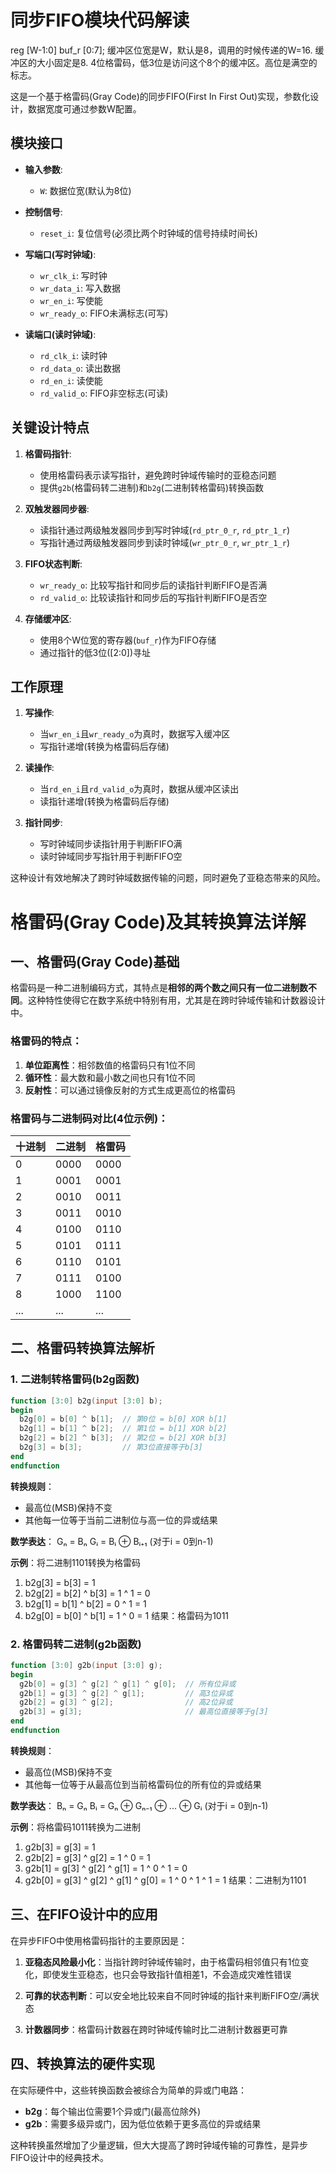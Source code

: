 # 同步FIFO模块代码解读
reg [W-1:0] buf_r [0:7];
缓冲区位宽是W，默认是8，调用的时候传递的W=16.
缓冲区的大小固定是8.
4位格雷码，低3位是访问这个8个的缓冲区。高位是满空的标志。

这是一个基于格雷码(Gray Code)的同步FIFO(First In First Out)实现，参数化设计，数据宽度可通过参数W配置。

## 模块接口

- **输入参数**:
  - `W`: 数据位宽(默认为8位)

- **控制信号**:
  - `reset_i`: 复位信号(必须比两个时钟域的信号持续时间长)
  
- **写端口(写时钟域)**:
  - `wr_clk_i`: 写时钟
  - `wr_data_i`: 写入数据
  - `wr_en_i`: 写使能
  - `wr_ready_o`: FIFO未满标志(可写)

- **读端口(读时钟域)**:
  - `rd_clk_i`: 读时钟
  - `rd_data_o`: 读出数据
  - `rd_en_i`: 读使能
  - `rd_valid_o`: FIFO非空标志(可读)

## 关键设计特点

1. **格雷码指针**:
   - 使用格雷码表示读写指针，避免跨时钟域传输时的亚稳态问题
   - 提供`g2b`(格雷码转二进制)和`b2g`(二进制转格雷码)转换函数

2. **双触发器同步器**:
   - 读指针通过两级触发器同步到写时钟域(`rd_ptr_0_r`, `rd_ptr_1_r`)
   - 写指针通过两级触发器同步到读时钟域(`wr_ptr_0_r`, `wr_ptr_1_r`)

3. **FIFO状态判断**:
   - `wr_ready_o`: 比较写指针和同步后的读指针判断FIFO是否满
   - `rd_valid_o`: 比较读指针和同步后的写指针判断FIFO是否空

4. **存储缓冲区**:
   - 使用8个W位宽的寄存器(`buf_r`)作为FIFO存储
   - 通过指针的低3位([2:0])寻址

## 工作原理

1. **写操作**:
   - 当`wr_en_i`且`wr_ready_o`为真时，数据写入缓冲区
   - 写指针递增(转换为格雷码后存储)

2. **读操作**:
   - 当`rd_en_i`且`rd_valid_o`为真时，数据从缓冲区读出
   - 读指针递增(转换为格雷码后存储)

3. **指针同步**:
   - 写时钟域同步读指针用于判断FIFO满
   - 读时钟域同步写指针用于判断FIFO空

这种设计有效地解决了跨时钟域数据传输的问题，同时避免了亚稳态带来的风险。



# 格雷码(Gray Code)及其转换算法详解

## 一、格雷码(Gray Code)基础

格雷码是一种二进制编码方式，其特点是**相邻的两个数之间只有一位二进制数不同**。这种特性使得它在数字系统中特别有用，尤其是在跨时钟域传输和计数器设计中。

### 格雷码的特点：
1. **单位距离性**：相邻数值的格雷码只有1位不同
2. **循环性**：最大数和最小数之间也只有1位不同
3. **反射性**：可以通过镜像反射的方式生成更高位的格雷码

### 格雷码与二进制码对比(4位示例)：

| 十进制 | 二进制 | 格雷码 |
|--------|--------|--------|
| 0      | 0000   | 0000   |
| 1      | 0001   | 0001   |
| 2      | 0010   | 0011   |
| 3      | 0011   | 0010   |
| 4      | 0100   | 0110   |
| 5      | 0101   | 0111   |
| 6      | 0110   | 0101   |
| 7      | 0111   | 0100   |
| 8      | 1000   | 1100   |
| ...    | ...    | ...    |

## 二、格雷码转换算法解析

### 1. 二进制转格雷码(b2g函数)

```verilog
function [3:0] b2g(input [3:0] b);
begin
  b2g[0] = b[0] ^ b[1];  // 第0位 = b[0] XOR b[1]
  b2g[1] = b[1] ^ b[2];  // 第1位 = b[1] XOR b[2]
  b2g[2] = b[2] ^ b[3];  // 第2位 = b[2] XOR b[3]
  b2g[3] = b[3];         // 第3位直接等于b[3]
end
endfunction
```

**转换规则**：
- 最高位(MSB)保持不变
- 其他每一位等于当前二进制位与高一位的异或结果

**数学表达**：
Gₙ = Bₙ
Gᵢ = Bᵢ ⊕ Bᵢ₊₁ (对于i = 0到n-1)

**示例**：将二进制1101转换为格雷码
1. b2g[3] = b[3] = 1
2. b2g[2] = b[2] ^ b[3] = 1 ^ 1 = 0
3. b2g[1] = b[1] ^ b[2] = 0 ^ 1 = 1
4. b2g[0] = b[0] ^ b[1] = 1 ^ 0 = 1
结果：格雷码为1011

### 2. 格雷码转二进制(g2b函数)

```verilog
function [3:0] g2b(input [3:0] g);
begin
  g2b[0] = g[3] ^ g[2] ^ g[1] ^ g[0];  // 所有位异或
  g2b[1] = g[3] ^ g[2] ^ g[1];         // 高3位异或
  g2b[2] = g[3] ^ g[2];                // 高2位异或
  g2b[3] = g[3];                       // 最高位直接等于g[3]
end
endfunction
```

**转换规则**：
- 最高位(MSB)保持不变
- 其他每一位等于从最高位到当前格雷码位的所有位的异或结果

**数学表达**：
Bₙ = Gₙ
Bᵢ = Gₙ ⊕ Gₙ₋₁ ⊕ ... ⊕ Gᵢ (对于i = 0到n-1)

**示例**：将格雷码1011转换为二进制
1. g2b[3] = g[3] = 1
2. g2b[2] = g[3] ^ g[2] = 1 ^ 0 = 1
3. g2b[1] = g[3] ^ g[2] ^ g[1] = 1 ^ 0 ^ 1 = 0
4. g2b[0] = g[3] ^ g[2] ^ g[1] ^ g[0] = 1 ^ 0 ^ 1 ^ 1 = 1
结果：二进制为1101

## 三、在FIFO设计中的应用

在异步FIFO中使用格雷码指针的主要原因是：

1. **亚稳态风险最小化**：当指针跨时钟域传输时，由于格雷码相邻值只有1位变化，即使发生亚稳态，也只会导致指针值相差1，不会造成灾难性错误

2. **可靠的状态判断**：可以安全地比较来自不同时钟域的指针来判断FIFO空/满状态

3. **计数器同步**：格雷码计数器在跨时钟域传输时比二进制计数器更可靠

## 四、转换算法的硬件实现

在实际硬件中，这些转换函数会被综合为简单的异或门电路：

- **b2g**：每个输出位需要1个异或门(最高位除外)
- **g2b**：需要多级异或门，因为低位依赖于更多高位的异或结果

这种转换虽然增加了少量逻辑，但大大提高了跨时钟域传输的可靠性，是异步FIFO设计中的经典技术。